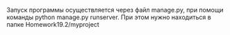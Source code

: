 Запуск программы осуществляется через файл manage.py, при помощи команды python manage.py runserver. При этом нужно находиться в папке Homework19.2/myproject
